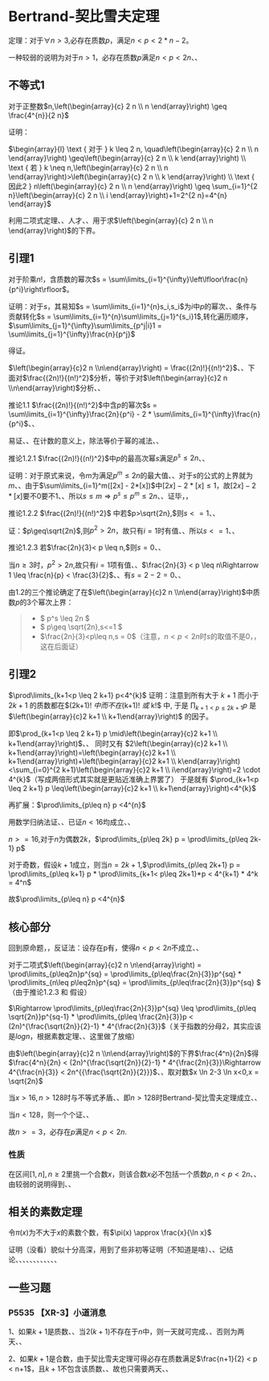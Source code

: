 #  Bertrand-契比雪夫定理

定理：对于$\forall n>3,$必存在质数$p$，满足$n < p < 2*n - 2$。

一种较弱的说明为对于$n>1$，必存在质数$p$满足$n<p<2n$、、

## 不等式1

对于正整数$n,\left(\begin{array}{c}
2 n \\
n
\end{array}\right) \geq \frac{4^{n}}{2 n}$

证明：

$\begin{array}{l}
\text { 对于 } k \leq 2 n, \quad\left(\begin{array}{c}
2 n \\
n
\end{array}\right) \geq\left(\begin{array}{c}
2 n \\
k
\end{array}\right) \\
\text { 若 } k \neq n,\left(\begin{array}{c}
2 n \\
n
\end{array}\right)>\left(\begin{array}{c}
2 n \\
k
\end{array}\right) \\
\text { 因此2 } n\left(\begin{array}{c}
2 n \\
n
\end{array}\right) \geq \sum_{i=1}^{2 n}\left(\begin{array}{c}
2 n \\
i
\end{array}\right)+1=2^{2 n}=4^{n}
\end{array}$

利用二项式定理、、人才、、用于求$\left(\begin{array}{c}
2 n \\
n
\end{array}\right)$的下界。

## 

## 引理1

对于阶乘$n!$，含质数的幂次$s = \sum\limits_{i=1}^{\infty}\left\lfloor\frac{n}{p^i}\right\rfloor$。

证明：对于$s$，其易知$s = \sum\limits_{i=1}^{n}s_i,s_i$为$i$中$p$的幂次、、条件与贡献转化$s = \sum\limits_{i=1}^{n}\sum\limits_{j=1}^{s_i}1$,转化遍历顺序，$\sum\limits_{j=1}^{\infty}\sum\limits_{p^j|i}1 = \sum\limits_{j=1}^{\infty}\frac{n}{p^j}$

得证。

$\left(\begin{array}{c}2 n \\n\end{array}\right) = \frac{(2n)!}{(n!)^2}$、、下面对$\frac{(2n)!}{(n!)^2}$分析，等价于对$\left(\begin{array}{c}2 n \\n\end{array}\right)$分析、、

推论1.1 $\frac{(2n)!}{(n!)^2}$中含$p$的幂次$s = \sum\limits_{i=1}^{\infty}\frac{2n}{p^i} - 2 * \sum\limits_{i=1}^{\infty}\frac{n}{p^i}$、、

易证、、在计数的意义上，除法等价于幂的减法、、

推论1.2.1 $\frac{(2n)!}{(n!)^2}$中$p$的最高次幂$s$满足$p^s\leq2n$、、

证明：对于原式来说，令$m$为满足$p^m\leq 2n$的最大值、、对于$s$的公式的上界就为$m$、、由于$\sum\limits_{i=1}^m([2x] - 2*[x])$中$[2x] - 2*[x]\leq 1$，故$[2x] - 2*[x]$要不0要不1、、所以$s \leq m\Rightarrow p^s\leq p^m\leq 2n$、、证毕，，

推论1.2.2 $\frac{(2n)!}{(n!)^2}$ 中若$p>\sqrt{2n},$则$s<=1$、、

证：$p\geq\sqrt{2n}$,则$p^2>2n$，故只有$i=1$时有值、、所以$s<=1$、、

推论1.2.3 若$\frac{2n}{3}< p \leq n,$则$s=0$、、

当$n\geq3$时，$p^2>2n$,故只有$i=1$项有值、、$\frac{2n}{3} < p \leq n\Rightarrow 1 \leq \frac{n}{p} < \frac{3}{2}$、、有$s = 2 - 2 = 0$、、

由1.2的三个推论确定了在$\left(\begin{array}{c}2 n \\n\end{array}\right)$中质数$p$的3个幂次上界：

> * $ p^s \leq 2n $
> * $ p\geq \sqrt{2n},s<=1 $
> * $\frac{2n}{3}<p\leq n,s = 0$（注意，$n<p<2n$时$s$的取值不是0，，这在后面证）

## 引理2

$\prod\limits_{k+1<p \leq 2 k+1} p<4^{k}$
证明：注意到所有大于 $k+1$ 而小于 $2k+1$ 的质数都在$(2k+1)! $中而不在$(k+1)! $或$ k!$
中, 于是 $\prod_{k+1<p \leq 2 k+1} p$ 是 $\left(\begin{array}{c}2 k+1 \\ k+1\end{array}\right)$ 的因子。

即$\prod_{k+1<p \leq 2 k+1} p \mid\left(\begin{array}{c}2 k+1 \\ k+1\end{array}\right)$、、
同时又有 $2\left(\begin{array}{c}2 k+1 \\ k+1\end{array}\right)=\left(\begin{array}{c}2 k+1 \\ k+1\end{array}\right)+\left(\begin{array}{c}2 k+1 \\ k\end{array}\right)<\sum_{i=0}^{2 k+1}\left(\begin{array}{c}2 k+1 \\ i\end{array}\right)=2 \cdot 4^{k}$（写成两倍形式其实就是更贴近准确上界罢了）
于是就有 $\prod_{k+1<p \leq 2 k+1} p \leq\left(\begin{array}{c}2 k+1 \\ k+1\end{array}\right)<4^{k}$ 

再扩展：$\prod\limits_{p\leq n} p <4^{n}$

用数学归纳法证、、已证$n<16$均成立、、

$n>=16$,对于$n$为偶数$2k$，$\prod\limits_{p\leq 2k} p = \prod\limits_{p\leq 2k-1} p$

对于奇数，假设$k+1$成立，则当$n=2k+1$,$\prod\limits_{p\leq 2k+1} p  = \prod\limits_{p\leq k+1} p * \prod\limits_{k+1< p\leq 2k+1}*p < 4^{k+1} * 4^k = 4^n$

故$\prod\limits_{p\leq n} p <4^{n}$

## 核心部分

回到原命题，，反证法：设存在p有，使得$n<p<2n$不成立、、

对于二项式$\left(\begin{array}{c}2 n \\n\end{array}\right) = \prod\limits_{p\leq2n}p^{sq} = \prod\limits_{p\leq\frac{2n}{3}}p^{sq} * \prod\limits_{n\leq p\leq2n}p^{sq} = \prod\limits_{p\leq\frac{2n}{3}}p^{sq} $（由于推论1.2.3 和 假设）

$\Rightarrow \prod\limits_{p\leq\frac{2n}{3}}p^{sq} \leq \prod\limits_{p\leq \sqrt{2n}}p^{sq-1} * \prod\limits_{p\leq \frac{2n}{3}}p < (2n)^{\frac{\sqrt{2n}}{2}-1} * 4^{\frac{2n}{3}}$（关于指数的分母2，其实应该是$logn$，根据素数定理、、这里做了放缩）

由$\left(\begin{array}{c}2 n \\n\end{array}\right)$的下界$\frac{4^n}{2n}$得$\frac{4^n}{2n} < (2n)^{\frac{\sqrt{2n}}{2}-1} * 4^{\frac{2n}{3}}\Rightarrow 4^{\frac{n}{3}} < 2n^{{\frac{\sqrt{2n}}{2}}}$、、取对数$x \ln 2-3 \ln x<0,x = \sqrt{2n}$

当$x>16,n>128$时与不等式矛盾、、即$n>128$时Bertrand-契比雪夫定理成立、、

当$n<128$，则一个个证、、

故$n>=3$，必存在$p$满足$n<p<2n$.

### 性质

在区间$[1,n],n\geq2$里挑一个合数$x$，则该合数$x$必不包括一个质数$p,n<p<2n$、、由较弱的说明得到、、

## 相关的素数定理

令$\pi(x)$为不大于$x$的素数个数，有$\pi(x) \approx \frac{x}{\ln x}$

证明（没看）貌似十分高深，用到了些非初等证明（不知道是啥）、、记结论、、、、、、、、、、、、

## 一些习题

### P5535 【XR-3】小道消息

1、如果$k+1$是质数、、当$2(k+1)$不存在于$n$中，则一天就可完成、、否则为两天、、

2、如果$k+1$是合数，由于契比雪夫定理可得必存在质数满足$\frac{n+1}{2} < p < n+1$，且$k+1$不包含该质数、、故也只需要两天、、
